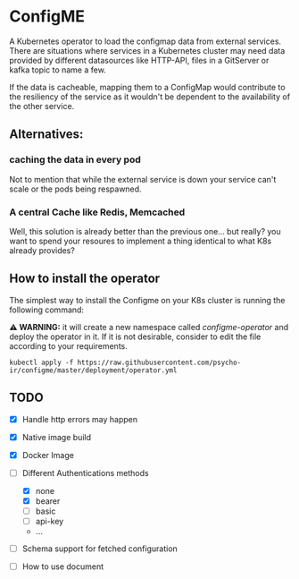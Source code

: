 ConfigME
========
A Kubernetes operator to load the configmap data from external services.
There are situations where services in a Kubernetes cluster may need data provided by different datasources 
like HTTP-API, files in a GitServer or kafka topic to name a few.

If the data is cacheable, mapping them to a ConfigMap would contribute to the resiliency of the service as it wouldn't be dependent to the availability of the other service.

## Alternatives:

### caching the data in every pod

Not to mention that while the external service is down your service can't scale or the pods being respawned. 

### A central Cache like Redis, Memcached

Well, this solution is already better than the previous one... 
but really? you want to spend your resoures to implement a thing identical to what K8s already provides?

## How to install the operator

The simplest way to install the Configme on your K8s cluster is running the following command:

**⚠ WARNING:** it will create a new namespace called *configme-operator* and deploy the operator in it. 
If it is not desirable, consider to edit the file according to your requirements.
```
kubectl apply -f https://raw.githubusercontent.com/psycho-ir/configme/master/deployment/operator.yml 
```


  
 

## TODO

- [X] Handle http errors may happen
- [X] Native image build
- [x] Docker Image
- [ ] Different Authentications methods
  - [x] none
  - [x] bearer
  - [ ] basic
  - [ ] api-key
  - ...
- [ ] Schema support for fetched configuration
- [ ] How to use document


